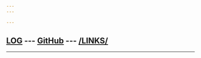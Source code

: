 ```yaml
---
---

---
```

[LOG](https://divanyh.github.io/os222/TXT/mylog.txt) ---
[GitHub](https://github.com/divanyh/os222) ---
[/LINKS/](https://divanyh.github.io/os222/LINKS)
---
---
